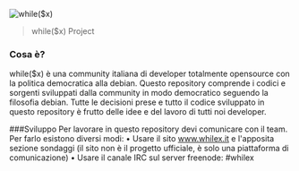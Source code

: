 ![while($x)](http://whilex.it/cdn/img/whilex_github.png)
> while($x) Project 

### Cosa è?
while($x) è una community italiana di developer totalmente opensource con la politica democratica alla debian. Questo repository comprende i codici e sorgenti sviluppati dalla community in modo democratico seguendo la filosofia debian. Tutte le decisioni prese e tutto il codice sviluppato in questo repository è frutto delle idee e del lavoro di tutti noi developer.


###Sviluppo
Per lavorare in questo repository devi comunicare con il team. Per farlo esistono diversi modi:
&bull; Usare il sito www.whilex.it e l'apposita sezione sondaggi (il sito non è il progetto ufficiale, è solo una piattaforma di comunicazione)
&bull; Usare il canale IRC sul server freenode: #whilex
